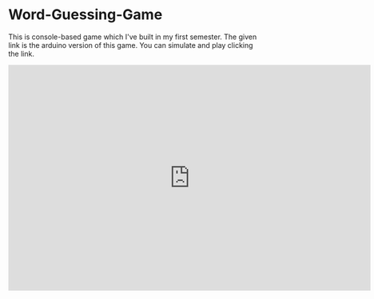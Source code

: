 # Word-Guessing-Game
This is console-based game which I've built in my first semester.
The given link is the arduino version of this game. You can simulate and play clicking the link.
<iframe width="725" height="453" src="https://www.tinkercad.com/embed/kAs1w9UVmNY?editbtn=1" frameborder="0" marginwidth="0" marginheight="0" scrolling="no"></iframe>

